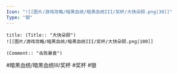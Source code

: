 ```yaml
---
Icon: "![[图片/游戏攻略/暗黑血统/暗黑血统III/奖杯/大快朵颐.png|30]]"
Type: "银"
---
```

```ad-common-silver-trophy
title: (Title:: "大快朵颐")
![[图片/游戏攻略/暗黑血统/暗黑血统III/奖杯/大快朵颐.png|100]]

(Comment:: "击败暴食")
```

#暗黑血统/暗黑血统III/奖杯 #奖杯 #银
